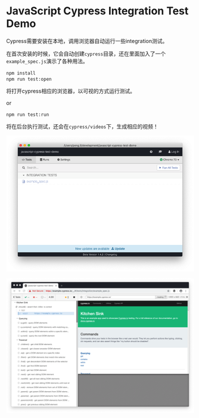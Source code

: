 JavaScript Cypress Integration Test Demo
==========================================

Cypress需要安装在本地，调用浏览器自动运行一些integration测试。

在首次安装的时候，它会自动创建`cypress`目录，还在里面加入了一个`example_spec.js`演示了各种用法。

```
npm install
npm run test:open
```

将打开cypress相应的浏览器，以可视的方式运行测试。

or 

```
npm run test:run
```

将在后台执行测试，还会在`cypress/videos`下，生成相应的视频！


![demo1](./images/demo1.png)

![demo2](./images/demo2.png)
